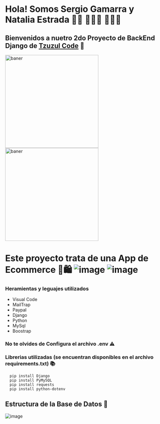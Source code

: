 # Hola! Somos Sergio Gamarra y Natalia Estrada 👋🏾 👨🏽‍💻 👩🏽‍💻
## Bienvenidos a nuetro 2do Proyecto de BackEnd Django de <a href="https://www.tzuzulcode.com/"> Tzuzul Code</a> 🚀
<img align="center" width="300" src="https://i.pinimg.com/originals/21/11/61/21116158daaeb1459b4ec0758505e1ad.gif" alt="baner"><img align="center" width="300" src="https://www.tecnoschool.com.ar/img/cursos/python/python-6.gif" alt="baner">


# Este proyecto trata de una App de Ecommerce 🛒🛍  ![image](https://user-images.githubusercontent.com/43660792/174123623-d6556a31-765f-4e4f-8b56-fb40277a9b1d.png) ![image](https://user-images.githubusercontent.com/43660792/174123521-5d33aec1-3c72-4e17-a438-d03ce2b7a38a.png)


### Heramientas y leguajes utilizados
- Visual Code
- MailTrap
- Paypal
- Django
- Python
- MySql
- Boostrap

### No te olvides de Configura el archivo .env ⚠
### Librerias utilizadas (se encuentran disponibles en el archivo requirements.txt) 📚
      pip install Django
      pip install PyMySQL
      pip install requests
      pip install python-dotenv


## Estructura de la Base de Datos 💾
![image](https://user-images.githubusercontent.com/43660792/174119211-d3104996-ed89-48cc-933b-ea3f11045246.png)
